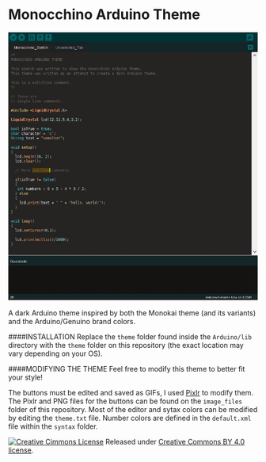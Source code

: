 Monocchino Arduino Theme
================

![screenshot](https://raw.githubusercontent.com/JanoVel/Monocchino/master/screenshot.png)

A dark Arduino theme inspired by both the Monokai theme (and its variants) and the Arduino/Genuino brand colors.

####INSTALLATION
Replace the `theme` folder found inside the `Arduino/lib` directory with the `theme` folder on this repository (the exact location may vary depending on your OS).

####MODIFYING THE THEME
Feel free to modify this theme to better fit your style!

The buttons must be edited and saved as GIFs, I used [Pixlr](https://pixlr.com/) to modify them. The Pixlr and PNG files for the buttons can be found on the `image_files` folder of this repository.
Most of the editor and sytax colors can be modified by editing the `theme.txt` file. Number colors are defined in the `default.xml` file within the `syntax` folder.

[![Creative Cimmons License](https://i.creativecommons.org/l/by/4.0/80x15.png)](http://creativecommons.org/licenses/by/4.0/) Released under [Creative Commons BY 4.0 license](http://creativecommons.org/licenses/by/4.0/).
